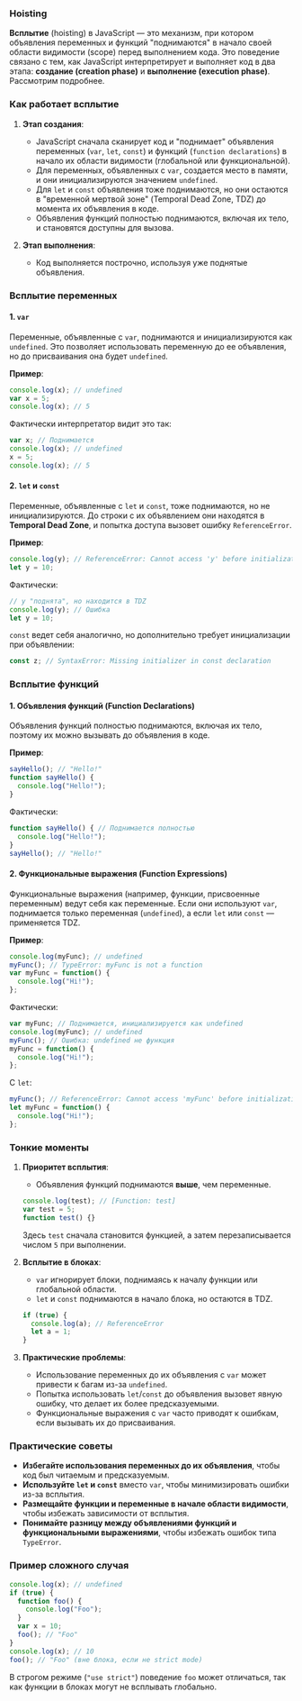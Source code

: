 ### Hoisting

**Всплытие** (hoisting) в JavaScript — это механизм, при котором объявления переменных и функций "поднимаются" в начало своей области видимости (scope) перед выполнением кода. Это поведение связано с тем, как JavaScript интерпретирует и выполняет код в два этапа: **создание (creation phase)** и **выполнение (execution phase)**. Рассмотрим подробнее.

### Как работает всплытие

1. **Этап создания**:
   - JavaScript сначала сканирует код и "поднимает" объявления переменных (`var`, `let`, `const`) и функций (`function declarations`) в начало их области видимости (глобальной или функциональной).
   - Для переменных, объявленных с `var`, создается место в памяти, и они инициализируются значением `undefined`.
   - Для `let` и `const` объявления тоже поднимаются, но они остаются в "временной мертвой зоне" (Temporal Dead Zone, TDZ) до момента их объявления в коде.
   - Объявления функций полностью поднимаются, включая их тело, и становятся доступны для вызова.

2. **Этап выполнения**:
   - Код выполняется построчно, используя уже поднятые объявления.

### Всплытие переменных

#### 1. **`var`**
Переменные, объявленные с `var`, поднимаются и инициализируются как `undefined`. Это позволяет использовать переменную до ее объявления, но до присваивания она будет `undefined`.

**Пример**:
```javascript
console.log(x); // undefined
var x = 5;
console.log(x); // 5
```
Фактически интерпретатор видит это так:
```javascript
var x; // Поднимается
console.log(x); // undefined
x = 5;
console.log(x); // 5
```

#### 2. **`let` и `const`**
Переменные, объявленные с `let` и `const`, тоже поднимаются, но не инициализируются. До строки с их объявлением они находятся в **Temporal Dead Zone**, и попытка доступа вызовет ошибку `ReferenceError`.

**Пример**:
```javascript
console.log(y); // ReferenceError: Cannot access 'y' before initialization
let y = 10;
```
Фактически:
```javascript
// y "поднята", но находится в TDZ
console.log(y); // Ошибка
let y = 10;
```

`const` ведет себя аналогично, но дополнительно требует инициализации при объявлении:
```javascript
const z; // SyntaxError: Missing initializer in const declaration
```

### Всплытие функций

#### 1. **Объявления функций (Function Declarations)**
Объявления функций полностью поднимаются, включая их тело, поэтому их можно вызывать до объявления в коде.

**Пример**:
```javascript
sayHello(); // "Hello!"
function sayHello() {
  console.log("Hello!");
}
```
Фактически:
```javascript
function sayHello() { // Поднимается полностью
  console.log("Hello!");
}
sayHello(); // "Hello!"
```

#### 2. **Функциональные выражения (Function Expressions)**
Функциональные выражения (например, функции, присвоенные переменным) ведут себя как переменные. Если они используют `var`, поднимается только переменная (`undefined`), а если `let` или `const` — применяется TDZ.

**Пример**:
```javascript
console.log(myFunc); // undefined
myFunc(); // TypeError: myFunc is not a function
var myFunc = function() {
  console.log("Hi!");
};
```
Фактически:
```javascript
var myFunc; // Поднимается, инициализируется как undefined
console.log(myFunc); // undefined
myFunc(); // Ошибка: undefined не функция
myFunc = function() {
  console.log("Hi!");
};
```

С `let`:
```javascript
myFunc(); // ReferenceError: Cannot access 'myFunc' before initialization
let myFunc = function() {
  console.log("Hi!");
};
```

### Тонкие моменты

1. **Приоритет всплытия**:
   - Объявления функций поднимаются **выше**, чем переменные.
   ```javascript
   console.log(test); // [Function: test]
   var test = 5;
   function test() {}
   ```
   Здесь `test` сначала становится функцией, а затем перезаписывается числом `5` при выполнении.

2. **Всплытие в блоках**:
   - `var` игнорирует блоки, поднимаясь к началу функции или глобальной области.
   - `let` и `const` поднимаются в начало блока, но остаются в TDZ.
   ```javascript
   if (true) {
     console.log(a); // ReferenceError
     let a = 1;
   }
   ```

3. **Практические проблемы**:
   - Использование переменных до их объявления с `var` может привести к багам из-за `undefined`.
   - Попытка использовать `let`/`const` до объявления вызовет явную ошибку, что делает их более предсказуемыми.
   - Функциональные выражения с `var` часто приводят к ошибкам, если вызывать их до присваивания.

### Практические советы
- **Избегайте использования переменных до их объявления**, чтобы код был читаемым и предсказуемым.
- **Используйте `let` и `const`** вместо `var`, чтобы минимизировать ошибки из-за всплытия.
- **Размещайте функции и переменные в начале области видимости**, чтобы избежать зависимости от всплытия.
- **Понимайте разницу между объявлениями функций и функциональными выражениями**, чтобы избежать ошибок типа `TypeError`.

### Пример сложного случая
```javascript
console.log(x); // undefined
if (true) {
  function foo() {
    console.log("Foo");
  }
  var x = 10;
  foo(); // "Foo"
}
console.log(x); // 10
foo(); // "Foo" (вне блока, если не strict mode)
```
В строгом режиме (`"use strict"`) поведение `foo` может отличаться, так как функции в блоках могут не всплывать глобально.